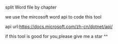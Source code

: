 split Word file by chapter

we use the mircosoft word api to code this tool

api url:https://docs.microsoft.com/zh-cn/dotnet/api/

if this tool is good for you,please give me a star ^^
